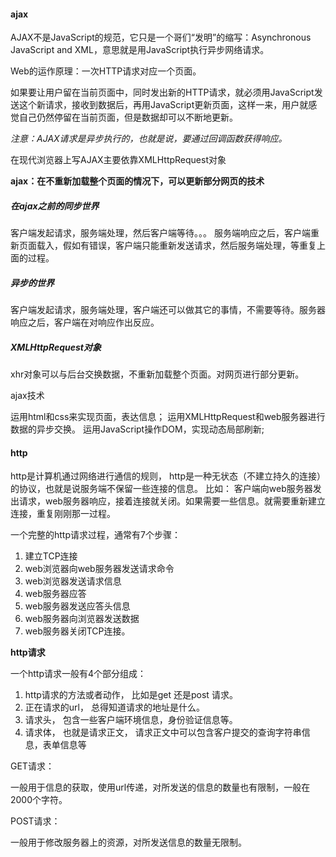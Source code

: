 #### ajax

  AJAX不是JavaScript的规范，它只是一个哥们“发明”的缩写：Asynchronous JavaScript and XML，意思就是用JavaScript执行异步网络请求。

  Web的运作原理：一次HTTP请求对应一个页面。

  如果要让用户留在当前页面中，同时发出新的HTTP请求，就必须用JavaScript发送这个新请求，接收到数据后，再用JavaScript更新页面，这样一来，用户就感觉自己仍然停留在当前页面，但是数据却可以不断地更新。

  *注意：AJAX请求是异步执行的，也就是说，要通过回调函数获得响应。*

  在现代浏览器上写AJAX主要依靠XMLHttpRequest对象

  **ajax：在不重新加载整个页面的情况下，可以更新部分网页的技术**

##### 在ajax之前的同步世界

  客户端发起请求，服务端处理，然后客户端等待。。。 服务端响应之后，客户端重新页面载入，假如有错误，客户端只能重新发送请求，然后服务端处理，等重复上面的过程。

##### 异步的世界

  客户端发起请求，服务端处理，客户端还可以做其它的事情，不需要等待。服务器响应之后，客户端在对响应作出反应。

##### XMLHttpRequest对象

  xhr对象可以与后台交换数据，不重新加载整个页面。对网页进行部分更新。

ajax技术

  运用html和css来实现页面，表达信息；
  运用XMLHttpRequest和web服务器进行数据的异步交换。
  运用JavaScript操作DOM，实现动态局部刷新;

#### http

  http是计算机通过网络进行通信的规则，
  http是一种无状态（不建立持久的连接）的协议，也就是说服务端不保留一些连接的信息。
  比如： 客户端向web服务器发出请求，web服务器响应，接着连接就关闭。如果需要一些信息。就需要重新建立连接，重复刚刚那一过程。

  一个完整的http请求过程，通常有7个步骤：

  1. 建立TCP连接
  2. web浏览器向web服务器发送请求命令
  3. web浏览器发送请求信息
  4. web服务器应答
  5. web服务器发送应答头信息
  6. web服务器向浏览器发送数据
  7. web服务器关闭TCP连接。

  **http请求**
  
  一个http请求一般有4个部分组成：

  1. http请求的方法或者动作， 比如是get 还是post 请求。
  2. 正在请求的url， 总得知道请求的地址是什么。
  3. 请求头， 包含一些客户端环境信息，身份验证信息等。
  4. 请求体， 也就是请求正文， 请求正文中可以包含客户提交的查询字符串信息，表单信息等

  GET请求：

  一般用于信息的获取，使用url传递，对所发送的信息的数量也有限制，一般在2000个字符。

  POST请求：

  一般用于修改服务器上的资源，对所发送信息的数量无限制。


